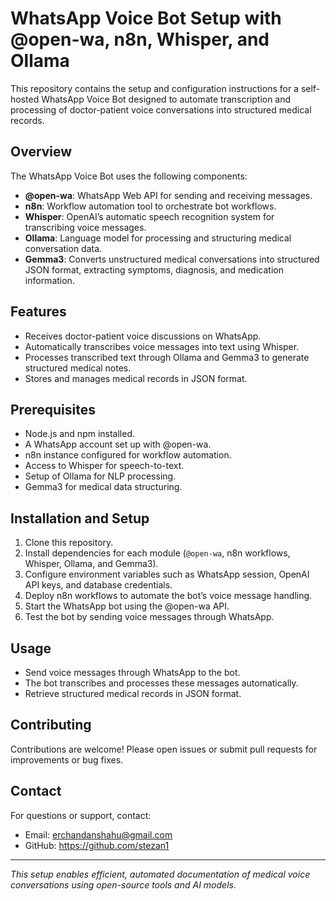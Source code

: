 # WhatsApp Voice Bot Setup with @open-wa, n8n, Whisper, and Ollama

This repository contains the setup and configuration instructions for a self-hosted WhatsApp Voice Bot designed to automate transcription and processing of doctor-patient voice conversations into structured medical records.

## Overview

The WhatsApp Voice Bot uses the following components:
- **@open-wa**: WhatsApp Web API for sending and receiving messages.
- **n8n**: Workflow automation tool to orchestrate bot workflows.
- **Whisper**: OpenAI’s automatic speech recognition system for transcribing voice messages.
- **Ollama**: Language model for processing and structuring medical conversation data.
- **Gemma3**: Converts unstructured medical conversations into structured JSON format, extracting symptoms, diagnosis, and medication information.

## Features

- Receives doctor-patient voice discussions on WhatsApp.
- Automatically transcribes voice messages into text using Whisper.
- Processes transcribed text through Ollama and Gemma3 to generate structured medical notes.
- Stores and manages medical records in JSON format.

## Prerequisites

- Node.js and npm installed.
- A WhatsApp account set up with @open-wa.
- n8n instance configured for workflow automation.
- Access to Whisper for speech-to-text.
- Setup of Ollama for NLP processing.
- Gemma3 for medical data structuring.

## Installation and Setup

1. Clone this repository.
2. Install dependencies for each module (`@open-wa`, n8n workflows, Whisper, Ollama, and Gemma3).
3. Configure environment variables such as WhatsApp session, OpenAI API keys, and database credentials.
4. Deploy n8n workflows to automate the bot’s voice message handling.
5. Start the WhatsApp bot using the @open-wa API.
6. Test the bot by sending voice messages through WhatsApp.

## Usage

- Send voice messages through WhatsApp to the bot.
- The bot transcribes and processes these messages automatically.
- Retrieve structured medical records in JSON format.

## Contributing

Contributions are welcome! Please open issues or submit pull requests for improvements or bug fixes.

## Contact

For questions or support, contact:

- Email: erchandanshahu@gmail.com
- GitHub: https://github.com/stezan1

---
*This setup enables efficient, automated documentation of medical voice conversations using open-source tools and AI models.*
